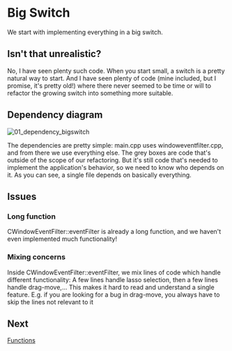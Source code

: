# Big Switch
We start with implementing everything in a big switch.
## Isn't that unrealistic?
No, I have seen plenty such code. When you start small, a switch is a pretty natural way to start. And I have seen plenty of code (mine included, but I promise, it's pretty old!) where there never seemed to be time or will to refactor the growing switch into something more suitable.
## Dependency diagram
![01_dependency_bigswitch](https://github.com/Asperamanca/cpp_eventhandler/assets/59048940/fe5a87c6-007d-49e1-91e3-bf3711aab7db)

The dependencies are pretty simple: main.cpp uses windoweventfilter.cpp, and from there we use everything else. The grey boxes are code that's outside of the scope of our refactoring. But it's still code that's needed to implement the application's behavior, so we need to know who depends on it.
As you can see, a single file depends on basically everything.
## Issues
### Long function
CWindowEventFilter::eventFilter is already a long function, and we haven't even implemented much functionality!
### Mixing concerns
Inside CWindowEventFilter::eventFilter, we mix lines of code which handle different functionality: A few lines handle lasso selection, then a few lines handle drag-move,...
This makes it hard to read and understand a single feature. E.g. if you are looking for a bug in drag-move, you always have to skip the lines not relevant to it
## Next
[Functions](../02_functions/FUNCTIONS.md)
